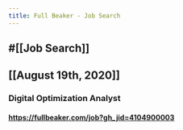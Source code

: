 ```yaml
---
title: Full Beaker - Job Search
---
```


## #[[Job Search]]

## 

## [[August 19th, 2020]]
### Digital Optimization Analyst
#### https://fullbeaker.com/job?gh_jid=4104900003

